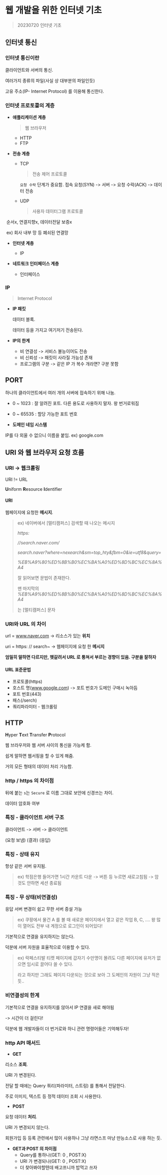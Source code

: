 # 웹 개발을 위한 인터넷 기초

> 20230720 인터넷 기초



## 인터넷 통신



### 인터넷 통신이란

클라이언트와 서버의 통신.

여러가지 종류의 파일(사실 상 대부분의 파일인듯)

고유 주소(IP- Internet Protocol) 를 이용해 통신한다.



### 인터넷 프로토콜의 계층

- **애플리케이션 계층**

  > 웹 브라우저

  - HTTP
  - FTP

- **전송 계층**

  - TCP

    > 전송 제어 프로토콜

     `요청 수락` 단계가 중요함.
     접속 요청(SYN) -> 서버 -> 요청 수락(ACK) -> 데이터 전송

  - UDP

    > 사용자 데이터그램 프로토콜

​				순서x, 연결지향x, 데이터전달 보증x

​				ex) 회사 내부 망 등 폐쇠된 연결망

- **인터넷 계층**
  - IP
  
- **네트워크 인터페이스 계층**
  - 인터페이스



### IP

> Internet Protocol

- **IP 패킷** 

  데이터 블록.

  데이터 등을 가지고 여기저기 전송된다. 

    

- **IP의 한계**
  
  - 비 연결성 -> 서비스 불능이어도 전송
  - 비 신뢰성 -> 패킷이 사라질 가능성 존재
  - 프로그램의 구분 -> 같은 IP 가 복수 개라면? 구분 못함





## PORT

하나의 클라이언트에서 여러 개의 서버에 접속하기 위해 나눔.



- 0 ~ 1023 : 잘 알려진 포트. 다른 용도로 사용하지 말자. 왕 번거로워짐
- 0 ~ 65535 : 할당 가능한 포트 번호



- **도메인 네임 시스템**

IP를 다 외울 수 없으니 이름을 붙임. ex) google.com





## URI 와 웹 브라우저 요청 흐름



### URI -> 웹크롤링

URI != URL

**U**niform **R**esource **I**dentifier



#### URI

웹페이지에 요청한 **메시지**.

> ex) 네이버에서 [멀티캠퍼스] 검색할 때 나오는 메시지
>
> *https:*
>
> *//search.naver.com/*
>
> *search.naver?where=nexearch&sm=top_hty&fbm=0&ie=utf8&query=*
>
> *%EB%A9%80%ED%8B%B0%EC%BA%A0%ED%8D%BC%EC%8A%A4*
>
> 잘 읽어보면 문법이 존재한다.
>
> 맨 마지막의 *%EB%A9%80%ED%8B%B0%EC%BA%A0%ED%8D%BC%EC%8A%A4*
>
> 는 [멀티캠퍼스] 문자



### URI와 URL 의 차이

url = www.naver.com -> 리소스가 있는 **위치**

uri = https: // search~ -> 웹페이지에 요청 한 **메시지**

**엄밀히 말하면 다르지만, 헷갈려서 URL 로 퉁쳐서 부르는 경향이 있음. 구분을 잘하자**



#### URL 표준문법

- 프로토콜(https)
- 호스트 명(www.google.com) -> 포트 번호가 도메인 구매시 녹아듬
- 포트 번호(443)
- 패스(/serch)
- 쿼리파라미터 - 웹크롤링



## HTTP

**H**yper **T**ext **T**ransfer **P**rotocol

웹 브라우저와 웹 서버 사이의 통신을 가능케 함.

쉽게 말하면 웹서핑을 할 수 있게 해줌.

거의 모든 형태의 데이터 처리 가능함.



### http / https 의 차이점

뒤에 붙는 `s`는 `Secure` 로 이름 그대로 보안에 신경쓰는 차이.

데이터 암호화 여부



### 특징 - 클라이언트 서버 구조

클라이언트 -> 서버  -> 클라이언트

(요청 보냄)     (결과)     (응답)



### 특징 - 상태 유지

항상 같은 서버 유지됨.

> ex) 학점은행 들어가면 1시간 카운트 다운 -> 버튼 등 누르면 새로고침됨 -> 암것도 안하면 세션 종료됨



### 특징 - 무 상태(비연결성)

응답 서버 변경이 쉽고 무한 서버 증설 가능

> ex) 쿠팡에서 물건 A 를 볼 때 새로운 페이지에서 열고 같은 작업 B, C, .... 왕 많이 열어도 전부 내 계정으로 로그인이 되어있다!



기본적으로 연결을 유지하지는 않는다.

덕분에 서버 자원을 효율적으로 이용할 수 있다.

> ex) 락페스티발 티켓 페이지에 갑자기 수만명이 몰려도 다른 페이지에 유저가 없으면 임시로 끌어다 쓸 수 있다. 
>
> 라고 하지만 그래도 페이지 다운되는 것으로 보아 그 도메인의 자원이 그냥 적은듯..



### 비연결성의 한계

기본적으로 연결을 유지하지를 않아서 IP 연결을 새로 해야됨

-> 시간이 더 걸린다!



덕분에 웹 개발자들이 더 번거로와 하니 관련 명령어들은 기억해두자!



### http API 매서드



- **GET**

리소스 **조회**.

URI 가 변경된다.

전달 할 때에는 Query 쿼리(파라미터, 스트링) 를 통해서 전달한다.

주로 이미지, 텍스트 등 정적 데이터 조회 시 사용한다.



- **POST**

요청 데이터 **처리**.

URI 가 변경되지 않는다.

회원가입 등 등록 관련에서 많이 사용하나 그냥 라면스프 마냥 만능소스로 사용 하는 듯.



- **GET과 POST 의 차이점**
  - Query를 통하나(GET: 0 , POST:X)
  - URI 가 변경되나(GET: 0 , POST:X)
  - 더 찾아봐야할텐데 배고프니까 밥먹고 쓰자
